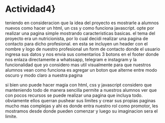 # Actividad4}

teniendo en consideracion que la idea del proyecto es mostrarle a alumnos nuevos como hacer un html, un css y como funciona javascript. opte por realizar una pagina simple mostrando caracteristicas basicas.
el tema del proyecto era un nutricionista, por lo cual decidi realizar una pagina de contacto para dicho profesional. 
en esta se incluyen un header con el nombre y logo de nuestro profesional
un form de contacto donde el usuario ingresa sus datos y nos envia sus comentarios
3 botons en el footer donde nos enlaza directamente a whatssapp, telegram e instagram
y la funcionalidad que yo considero mas util visualmente para que nuestros alumnos vean como funciona es agregar un boton que alterne entre modo oscuro y modo claro a nuestra pagina

si bien uno puede hacer magia con html, css y javascript considero que manteniendo todo de manera sencilla permite a nuestros alumnos ver que con pocos recursos se puede realizar una pagina que incluya todo. obviamente ellos querran pushear sus limites y crear sus propias paginas mucho mas complejas y ahi es donde entra nuestro rol como promotor, les mostramos desde donde pueden comenzar y luego su imaginacion sera el limite.
